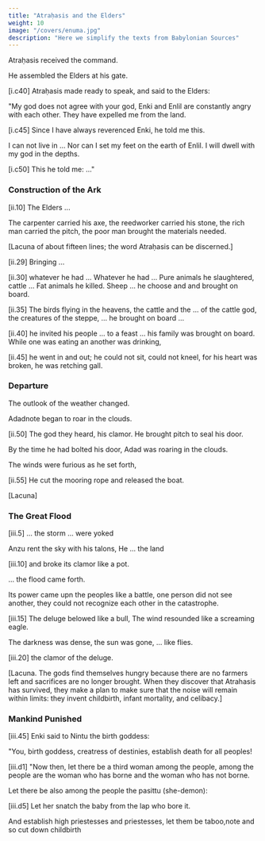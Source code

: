 ```yaml
---
title: "Atraḥasis and the Elders"
weight: 10
image: "/covers/enuma.jpg"
description: "Here we simplify the texts from Babylonian Sources"
---
```




Atraḥasis received the command.

He assembled the Elders at his gate.

[i.c40] Atraḥasis made ready to speak, and said to the Elders:

"My god does not agree with your god, Enki and Enlil are constantly angry with each other. They have expelled me from the land.


[i.c45] Since I have always reverenced Enki, he told me this.

I can not live in ...
Nor can I set my feet on the earth of Enlil.
I will dwell with my god in the depths.

[i.c50] This he told me: ..."


### Construction of the Ark

[ii.10] The Elders ...

The carpenter carried his axe,
the reedworker carried his stone,
the rich man carried the pitch,
the poor man brought the materials needed.

[Lacuna of about fifteen lines; the word Atraḥasis can be discerned.]


[ii.29] Bringing ...

[ii.30] whatever he had ...
Whatever he had ...
Pure animals he slaughtered, cattle ...
Fat animals he killed. Sheep ...
he choose and and brought on board.

[ii.35] The birds flying in the heavens,
the cattle and the ... of the cattle god,
the creatures of the steppe,
... he brought on board
...

[ii.40] he invited his people
... to a feast
... his family was brought on board.
While one was eating an another was drinking,

[ii.45] he went in and out; he could not sit, could not kneel,
for his heart was broken, he was retching gall.


### Departure

The outlook of the weather changed.

Adadnote began to roar in the clouds.

[ii.50] The god they heard, his clamor.
He brought pitch to seal his door.

By the time he had bolted his door, Adad was roaring in the clouds.

The winds were furious as he set forth,

[ii.55] He cut the mooring rope and released the boat.

[Lacuna]


### The Great Flood

[iii.5] ... the storm
... were yoked

Anzu rent the sky with his talons, He ... the land

[iii.10] and broke its clamor like a pot.

... the flood came forth.

Its power came upn the peoples like a battle,
one person did not see another,
they could not recognize each other in the catastrophe.

[iii.15] The deluge belowed like a bull, The wind resounded like a screaming eagle.

The darkness was dense, the sun was gone,
... like flies.

[iii.20] the clamor of the deluge.

[Lacuna. The gods find themselves hungry because there are no farmers left and sacrifices are no longer brought. When they discover that Atrahasis has survived, they make a plan to make sure that the noise will remain within limits: they invent childbirth, infant mortality, and celibacy.]


### Mankind Punished

[iii.45] Enki said to Nintu the birth goddess:

"You, birth goddess, creatress of destinies, establish death for all peoples!

[iii.d1] "Now then, let there be a third woman among the people, among the people are the woman who has borne and the woman who has not borne. 

Let there be also among the people the pasittu (she-demon):

[iii.d5] Let her snatch the baby from the lap who bore it.

And establish high priestesses and priestesses, let them be taboo,note and so cut down childbirth
